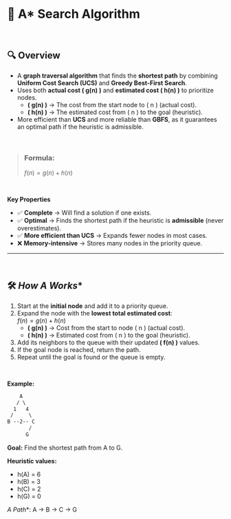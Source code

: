 # 🌟 A* Search Algorithm  

<br>

## 🔍 **Overview**  
- A **graph traversal algorithm** that finds the **shortest path** by combining **Uniform Cost Search (UCS)** and **Greedy Best-First Search**.  
- Uses both **actual cost \( g(n) \)** and **estimated cost \( h(n) \)** to prioritize nodes.  
  - **\( g(n) \)** → The cost from the start node to \( n \) (actual cost).  
  - **\( h(n) \)** → The estimated cost from \( n \) to the goal (heuristic).  
- More efficient than **UCS** and more reliable than **GBFS**, as it guarantees an optimal path if the heuristic is admissible.  

<br>

> ### **Formula:**
> $f(n) = g(n) + h(n)$

<br>

**Key Properties**  
- ✅ **Complete** → Will find a solution if one exists.  
- ✅ **Optimal** → Finds the shortest path if the heuristic is **admissible** (never overestimates).  
- ✅ **More efficient than UCS** → Expands fewer nodes in most cases.  
- ❌ **Memory-intensive** → Stores many nodes in the priority queue.  

---
<br>

## 🛠 **How A* Works**  
1. Start at the **initial node** and add it to a priority queue.  
2. Expand the node with the **lowest total estimated cost**:  
$f(n) = g(n) + h(n)$
   - **\( g(n) \)** → Cost from the start to node \( n \) (actual cost).  
   - **\( h(n) \)** → Estimated cost from \( n \) to the goal (heuristic).  
3. Add its neighbors to the queue with their updated **\( f(n) \)** values.  
4. If the goal node is reached, return the path.  
5. Repeat until the goal is found or the queue is empty.  

<br>

**Example:**  

```css
    A
   / \
  1   4
 /     \
B --2-- C
       /
      G
```

**Goal:** Find the shortest path from A to G.

**Heuristic values:**
- h(A) = 6
- h(B) = 3
- h(C) = 2
- h(G) = 0

**A* Path**: A → B → C → G 
